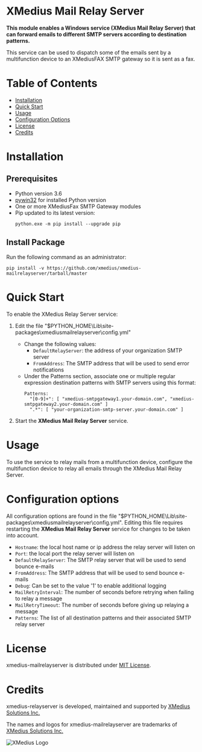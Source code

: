 # XMedius Mail Relay Server 

**This module enables a Windows service (XMedius Mail Relay Server) that can forward emails to different 
SMTP servers according to destination patterns.**

This service can be used to dispatch some of the emails sent by a multifunction device to an XMediusFAX SMTP 
gateway so it is sent as a fax.

# Table of Contents

* [Installation](#installation)
* [Quick Start](#quick-start)
* [Usage](#usage)
* [Configuration Options](#configuration-options)
* [License](#license)
* [Credits](#credits)

# Installation

## Prerequisites

- Python version 3.6
- [pywin32](https://sourceforge.net/projects/pywin32/files/pywin32/) for installed Python version
- One or more XMediusFax SMTP Gateway modules
- Pip updated to its latest version:
  ```
  python.exe -m pip install --upgrade pip
  ```

## Install Package

Run the following command as an administrator:

```
pip install -v https://github.com/xmedius/xmedius-mailrelayserver/tarball/master
```

# Quick Start

To enable the XMedius Relay Server service:

1. Edit the file "$PYTHON_HOME\Lib\site-packages\xmediusmailrelayserver\config.yml" 
   * Change the following values:
       * ```DefaultRelayServer```: the address of your organization SMTP server
       * ```FromAddress```: The SMTP address that will be used to send error notifications
   * Under the Patterns section, associate one or multiple regular expression destination patterns with SMTP 
     servers using this format:
     ```
     Patterns:
       "[0-9]+": [ "xmedius-smtpgateway1.your-domain.com", "xmedius-smtpgateway2.your-domain.com" ]
       ".*": [ "your-organization-smtp-server.your-domain.com" ]
     ```

2. Start the **XMedius Mail Relay Server** service.

# Usage

To use the service to relay mails from a multifunction device, configure the multifunction device to relay all 
emails through the XMedius Mail Relay Server.

# Configuration options

All configuration options are found in the file "$PYTHON_HOME\Lib\site-packages\xmediusmailrelayserver\config.yml".
Editing this file requires restarting the **XMedius Mail Relay Server** service for changes to be taken into 
account.

  * ```Hostname```: the local host name or ip address the relay server will listen on
  * ```Port```: the local port the relay server will listen on
  * ```DefaultRelayServer```: The SMTP relay server that will be used to send bounce e-mails
  * ```FromAddress```: The SMTP address that will be used to send bounce e-mails
  * ```Debug```: Can be set to the value '1' to enable additional logging
  * ```MailRetryInterval```: The number of seconds before retrying when failing to relay a message
  * ```MailRetryTimeout```: The number of seconds before giving up relaying a message
  * ```Patterns```: The list of all destination patterns and their associated SMTP relay server
  

# License

xmedius-mailrelayserver is distributed under [MIT License](https://github.com/xmedius/xmedius-relayserver/blob/master/LICENSE).

# Credits

xmedius-relayserver is developed, maintained and supported by 
[XMedius Solutions Inc.](https://www.xmedius.com?source=xmedius-mailrelayserver)

The names and logos for xmedius-mailrelayserver are trademarks of 
[XMedius Solutions Inc.](https://www.xmedius.com?source=xmedius-mailrelayserver)

![XMedius Logo](https://s3.amazonaws.com/xmc-public/images/xmedius-site-logo.png)
